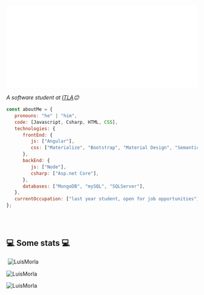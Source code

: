 <img src="https://github.com/reeveng/reeveng/blob/master/svg.svg"/>


<p><em>A software student at <a href="https://hogent.be">ITLA</a>😊</br>
</em></p>


```javascript
const aboutMe = {
   pronouns: "he" | "him",
   code: [Javascript, Csharp, HTML, CSS],
   technologies: {
      frontEnd: {
         js: ["Angular"],
         css: ["Materialize", "Bootstrap", "Material Design", "Semantic UI"]
      },
      backEnd: {
         js: ["Node"],
         csharp: ["Asp.net Core"],
      },
      databases: ["MongoDB", "mySQL", "SQLServer"],
   },
   currentOccupation: ["last year student, open for job opportunities"]
};
```
</br></br>
<h2>💻 Some stats 💻</h2>
<p>&nbsp;<img align="center" src="https://github-readme-stats.vercel.app/api?username=LuisMorla&show_icons=true&locale=en&theme=tokyonight" alt="LuisMorla" /></p>
<p><img align="center" src="https://github-readme-streak-stats.herokuapp.com/?user=LuisMorla&&theme=tokyonight" alt="LuisMorla" /></p>
<p><img align="left" src="https://github-readme-stats.vercel.app/api/top-langs?username=LuisMorla&show_icons=true&locale=en&layout=compact&theme=tokyonight" alt="LuisMorla" /></p>

